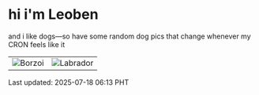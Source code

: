 # hi i'm Leoben

and i like dogs—so have some random dog pics that change whenever my CRON feels like it

|  |  |
|--------|----------|
| ![Borzoi](https://random-dog-vercel.vercel.app/api/random-borzoi?v=1752790414) | ![Labrador](https://random-dog-vercel.vercel.app/api/random-labrador?v=1752790414) |

Last updated: 2025-07-18 06:13 PHT
